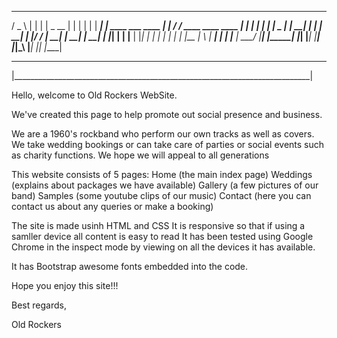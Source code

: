   ___    _          _                           
 / _ \  | |        | |                          _   __
| | | | | |     ___| |      ____   ___   ____  | | / /  ____   ____   ____
| | | | | |    |  _  |     |  __| |   | |  __| | |/ /  |  __| |  __| |  __|
| |_| | | |__  | |_| |     | |    | | | | |__  |   \   |  __| | |    |__  |
 \___/  |____| |_____|     |_|    |___| |____| |_|\_\  |____| |_|    |____|
 __________________________________________________________________________
|__________________________________________________________________________|



Hello, welcome to Old Rockers WebSite.

We've created this page to help promote out social presence and business.

We are a 1960's rockband who perform our own tracks as well as covers.
We take wedding bookings or can take care of parties or social events such 
as charity functions.
We hope we will appeal to all generations 



This website consists of 5 pages:
Home (the main index page)
Weddings (explains about packages we have available)
Gallery (a few pictures of our band)
Samples (some youtube clips of our music)
Contact (here you can contact us about any queries or make a booking)

The site is made usinh HTML and CSS
It is responsive so that if using a samller device all content is easy to read 
It has been tested using Google Chrome in the inspect mode by viewing on all 
the devices it has available.

It has Bootstrap awesome fonts embedded into the code.

Hope you enjoy this site!!!

Best regards, 

Old Rockers